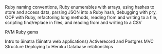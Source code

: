 Ruby naming conventions, Ruby enumerables with arrays, using hashes to store and access data, parsing JSON into a Ruby hash, debugging with pry, OOP with Ruby, refactoring long methods, reading from and writing to a file, scripting find/replace in files, and reading from and writing to a CSV

RVM
Ruby gems


Intro to Sinatra (Sinatra web applications)
Activerecord and Postgres
MVC Structure
Deploying to Heroku
Database relationships
